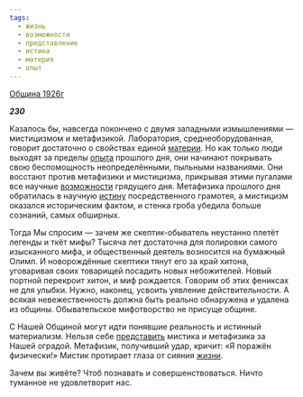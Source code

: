 ```yaml
---
tags:
  - жизнь
  - возможности
  - представление
  - истина
  - материя
  - опыт
---
```

[Община 1926г](https://127.0.0.1:4002/agni/1926)

___230___

Казалось бы, навсегда покончено с двумя западными измышлениями — мистицизмом и метафизикой. Лаборатория, среднеоборудованная, говорит достаточно о свойствах единой [материи](../../../tags/#материя). Но как только люди выходят за пределы [опыта](../../../tags/#опыт) прошлого дня, они начинают покрывать свою беспомощность неопределёнными, пыльными названиями. Они восстают против метафизики и мистицизма, прикрывая этими пугалами все научные [возможности](../../../tags/#возможности) грядущего дня. Метафизика прошлого дня обратилась в научную [истину](../../../tags/#истина) посредственного грамотея, а мистицизм оказался историческим фактом, и стенка гроба убедила больше сознаний, самых обширных.   

Тогда Мы спросим — зачем же скептик-обыватель неустанно плетёт легенды и ткёт мифы? Тысяча лет достаточна для полировки самого изысканного мифа, и общественный деятель возносится на бумажный Олимп. И новорождённые скептики тянут его за край хитона, уговаривая своих товарищей посадить новых небожителей. Новый портной перекроит хитон, и миф рождается. Говорим об этих фениксах не для улыбки. Нужно, наконец, усвоить уявление действительности. А всякая невежественность должна быть реально обнаружена и удалена из общины. Обывательское мифотворство не присуще общине.   

С Нашей Общиной могут идти понявшие реальность и истинный материализм. Нельзя себе [представить](../../../tags/#представление) мистика и метафизика за Нашей оградой. Метафизик, получивший удар, кричит: «Я поражён физически!» Мистик протирает глаза от сияния [жизни](../../../tags/#жизнь).   

Зачем вы живёте? Чтоб познавать и совершенствоваться. Ничто туманное не удовлетворит нас.   

